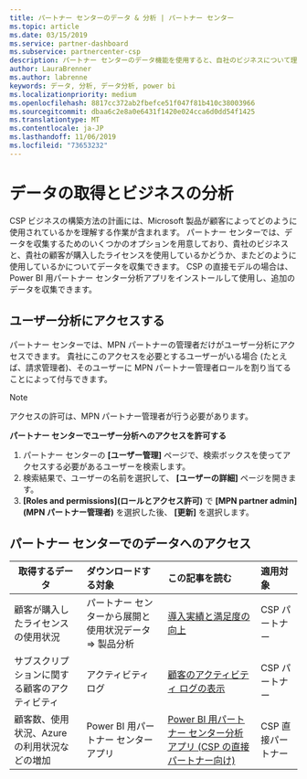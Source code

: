 ```yaml
---
title: パートナー センターのデータ & 分析 | パートナー センター
ms.topic: article
ms.date: 03/15/2019
ms.service: partner-dashboard
ms.subservice: partnercenter-csp
description: パートナー センターのデータ機能を使用すると、自社のビジネスについて理解を深めることができます
author: LauraBrenner
ms.author: labrenne
keywords: データ, 分析, データ分析, power bi
ms.localizationpriority: medium
ms.openlocfilehash: 8817cc372ab2fbefce51f047f81b410c38003966
ms.sourcegitcommit: dbaa6c2e8a0e6431f1420e024cca6d0dd54f1425
ms.translationtype: MT
ms.contentlocale: ja-JP
ms.lasthandoff: 11/06/2019
ms.locfileid: "73653232"
---
```

# <a name="get-data-and-analyze-your-business"></a>データの取得とビジネスの分析 

CSP ビジネスの構築方法の計画には、Microsoft 製品が顧客によってどのように使用されているかを理解する作業が含まれます。 パートナー センターでは、データを収集するためのいくつかのオプションを用意しており、貴社のビジネスと、貴社の顧客が購入したライセンスを使用しているかどうか、またどのように使用しているかについてデータを収集できます。 CSP の直接モデルの場合は、Power BI 用パートナー センター分析アプリをインストールして使用し、追加のデータを収集できます。

## <a name="access-to-user-analytics"></a>ユーザー分析にアクセスする

パートナー センターでは、MPN パートナーの管理者だけがユーザー分析にアクセスできます。 貴社にこのアクセスを必要とするユーザーがいる場合 (たとえば、請求管理者)、そのユーザーに MPN パートナー管理者ロールを割り当てることによって付与できます。

>[!NOTE] 
>アクセスの許可は、MPN パートナー管理者が行う必要があります。

**パートナー センターでユーザー分析へのアクセスを許可する** 

1.  パートナー センターの **[ユーザー管理]** ページで、検索ボックスを使ってアクセスする必要があるユーザーを検索します。
2.  検索結果で、ユーザーの名前を選択して、 **[ユーザーの詳細]** ページを開きます。
3.  **[Roles and permissions]\(ロールとアクセス許可\)** で **[MPN partner admin]\(MPN パートナー管理者\)** を選択した後、 **[更新]** を選択します。

 
## <a name="access-data-in-partner-center"></a>パートナー センターでのデータへのアクセス

|**取得するデータ**   |**ダウンロードする対象**   |**この記事を読む**   | **適用対象**    |
|---------------------|:-----------------------|:---------------|:--------------|
|顧客が購入したライセンスの使用状況   |パートナー センターから展開と使用状況データ => 製品分析   |[導入実績と満足度の向上](increasing-adoption-and-satisfaction.md)|CSP パートナー|
|サブスクリプションに関する顧客のアクティビティ   |アクティビティ ログ   |[顧客のアクティビティ ログの表示](activity-logs.md)|CSP パートナー   |
|顧客数、使用状況、Azure の利用状況などの増加   |Power BI 用パートナー センター アプリ   |[Power BI 用パートナー センター分析アプリ (CSP の直接パートナー向け)](power-bi-app-for-direct-partners.md)|CSP 直接パートナー|






